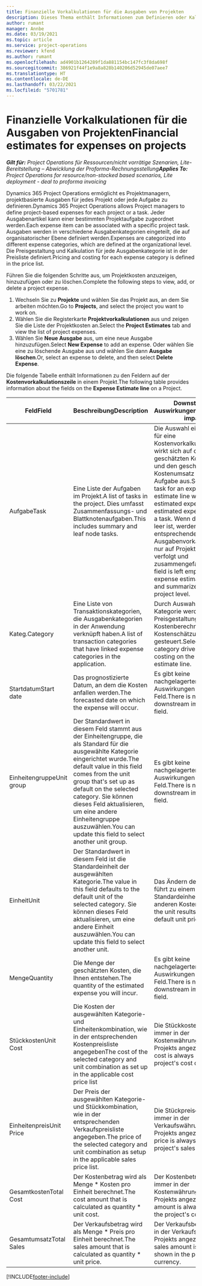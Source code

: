 ```yaml
---
title: Finanzielle Vorkalkulationen für die Ausgaben von Projekten
description: Dieses Thema enthält Informationen zum Definieren oder Kalkulieren projektbasierter Ausgaben.
author: rumant
manager: Annbe
ms.date: 03/19/2021
ms.topic: article
ms.service: project-operations
ms.reviewer: kfend
ms.author: rumant
ms.openlocfilehash: ad4901b1264289f1da881154bc147fc3f8da698f
ms.sourcegitcommit: 386921f44f1e9a8a828b140206d52945de07aee7
ms.translationtype: HT
ms.contentlocale: de-DE
ms.lasthandoff: 03/22/2021
ms.locfileid: "5701781"
---
```

# <a name="financial-estimates-for-expenses-on-projects"></a><span data-ttu-id="ba16a-103">Finanzielle Vorkalkulationen für die Ausgaben von Projekten</span><span class="sxs-lookup"><span data-stu-id="ba16a-103">Financial estimates for expenses on projects</span></span>
<span data-ttu-id="ba16a-104">_**Gilt für:** Project Operations für Ressourcen/nicht vorrätige Szenarien, Lite-Bereitstellung – Abwicklung der Proforma-Rechnungsstellung_</span><span class="sxs-lookup"><span data-stu-id="ba16a-104">_**Applies To:** Project Operations for resource/non-stocked based scenarios, Lite deployment - deal to proforma invoicing_</span></span>

<span data-ttu-id="ba16a-105">Dynamics 365 Project Operations ermöglicht es Projektmanagern, projektbasierte Ausgaben für jedes Projekt oder jede Aufgabe zu definieren.</span><span class="sxs-lookup"><span data-stu-id="ba16a-105">Dynamics 365 Project Operations allows Project managers to define project-based expenses for each project or a task.</span></span> <span data-ttu-id="ba16a-106">Jeder Ausgabenartikel kann einer bestimmten Projektaufgabe zugeordnet werden.</span><span class="sxs-lookup"><span data-stu-id="ba16a-106">Each expense item can be associated with a specific project task.</span></span> <span data-ttu-id="ba16a-107">Ausgaben werden in verschiedene Ausgabenkategorien eingeteilt, die auf organisatorischer Ebene definiert werden.</span><span class="sxs-lookup"><span data-stu-id="ba16a-107">Expenses are categorized into different expense categories, which are defined at the organizational level.</span></span> <span data-ttu-id="ba16a-108">Die Preisgestaltung und Kalkulation für jede Ausgabenkategorie ist in der Preisliste definiert.</span><span class="sxs-lookup"><span data-stu-id="ba16a-108">Pricing and costing for each expense category is defined in the price list.</span></span> 

<span data-ttu-id="ba16a-109">Führen Sie die folgenden Schritte aus, um Projektkosten anzuzeigen, hinzuzufügen oder zu löschen.</span><span class="sxs-lookup"><span data-stu-id="ba16a-109">Complete the following steps to view, add, or delete a project expense.</span></span>

1. <span data-ttu-id="ba16a-110">Wechseln Sie zu **Projekte** und wählen Sie das Projekt aus, an dem Sie arbeiten möchten.</span><span class="sxs-lookup"><span data-stu-id="ba16a-110">Go to **Projects**, and select the project you want to work on.</span></span>
2. <span data-ttu-id="ba16a-111">Wählen Sie die Registerkarte **Projektvorkalkulationen** aus und zeigen Sie die Liste der Projektkosten an.</span><span class="sxs-lookup"><span data-stu-id="ba16a-111">Select the **Project Estimates** tab and view the list of project expenses.</span></span>
3. <span data-ttu-id="ba16a-112">Wählen Sie **Neue Ausgabe** aus, um eine neue Ausgabe hinzuzufügen.</span><span class="sxs-lookup"><span data-stu-id="ba16a-112">Select **New Expense** to add an expense.</span></span> <span data-ttu-id="ba16a-113">Oder wählen Sie eine zu löschende Ausgabe aus und wählen Sie dann **Ausgabe löschen**.</span><span class="sxs-lookup"><span data-stu-id="ba16a-113">Or, select an expense to delete, and then select **Delete Expense**.</span></span>

<span data-ttu-id="ba16a-114">Die folgende Tabelle enthält Informationen zu den Feldern auf der **Kostenvorkalkulationszeile** in einem Projekt.</span><span class="sxs-lookup"><span data-stu-id="ba16a-114">The following table provides information about the fields on the **Expense Estimate line** on a Project.</span></span> 

| <span data-ttu-id="ba16a-115">**Feld**</span><span class="sxs-lookup"><span data-stu-id="ba16a-115">**Field**</span></span> | <span data-ttu-id="ba16a-116">**Beschreibung**</span><span class="sxs-lookup"><span data-stu-id="ba16a-116">**Description**</span></span> | <span data-ttu-id="ba16a-117">**Downstream-Auswirkungen**</span><span class="sxs-lookup"><span data-stu-id="ba16a-117">**Downstream impact**</span></span> |
| --- | --- | --- |
| <span data-ttu-id="ba16a-118">Aufgabe</span><span class="sxs-lookup"><span data-stu-id="ba16a-118">Task</span></span> | <span data-ttu-id="ba16a-119">Eine Liste der Aufgaben im Projekt.</span><span class="sxs-lookup"><span data-stu-id="ba16a-119">A list of tasks in the project.</span></span> <span data-ttu-id="ba16a-120">Dies umfasst Zusammenfassungs- und Blattknotenaufgaben.</span><span class="sxs-lookup"><span data-stu-id="ba16a-120">This includes summary and leaf node tasks.</span></span> | <span data-ttu-id="ba16a-121">Die Auswahl einer Aufgabe für eine Kostenvorkalkulationszeile wirkt sich auf die geschätzten Kostenkosten und den geschätzten Kostenumsatz für eine Aufgabe aus.</span><span class="sxs-lookup"><span data-stu-id="ba16a-121">Selecting a task for an expense estimate line will impact the estimated expense cost and estimated expense sales for a task.</span></span> <span data-ttu-id="ba16a-122">Wenn dieses Feld leer ist, werden die entsprechenden Ausgabenvorkalkulationen nur auf Projektebene verfolgt und zusammengefasst.</span><span class="sxs-lookup"><span data-stu-id="ba16a-122">If this field is left empty, the expense estimate is tracked and summarized only at the project level.</span></span> |
| <span data-ttu-id="ba16a-123">Kateg.</span><span class="sxs-lookup"><span data-stu-id="ba16a-123">Category</span></span> | <span data-ttu-id="ba16a-124">Eine Liste von Transaktionskategorien, die Ausgabenkategorien in der Anwendung verknüpft haben.</span><span class="sxs-lookup"><span data-stu-id="ba16a-124">A list of transaction categories that have linked expense categories in the application.</span></span> | <span data-ttu-id="ba16a-125">Durch Auswahl einer Kategorie werden Preisgestaltung und Kostenberechnung in der Kostenschätzungszeile gesteuert.</span><span class="sxs-lookup"><span data-stu-id="ba16a-125">Selecting a category drives pricing and costing on the expense estimate line.</span></span> |
| <span data-ttu-id="ba16a-126">Startdatum</span><span class="sxs-lookup"><span data-stu-id="ba16a-126">Start date</span></span> | <span data-ttu-id="ba16a-127">Das prognostizierte Datum, an dem die Kosten anfallen werden.</span><span class="sxs-lookup"><span data-stu-id="ba16a-127">The forecasted date on which the expense will occur.</span></span> | <span data-ttu-id="ba16a-128">Es gibt keine nachgelagerten Auswirkungen für dieses Feld.</span><span class="sxs-lookup"><span data-stu-id="ba16a-128">There is no downstream impact for this field.</span></span> |
| <span data-ttu-id="ba16a-129">Einheitengruppe</span><span class="sxs-lookup"><span data-stu-id="ba16a-129">Unit group</span></span> | <span data-ttu-id="ba16a-130">Der Standardwert in diesem Feld stammt aus der Einheitengruppe, die als Standard für die ausgewählte Kategorie eingerichtet wurde.</span><span class="sxs-lookup"><span data-stu-id="ba16a-130">The default value in this field comes from the unit group that's set up as default on the selected category.</span></span> <span data-ttu-id="ba16a-131">Sie können dieses Feld aktualisieren, um eine andere Einheitengruppe auszuwählen.</span><span class="sxs-lookup"><span data-stu-id="ba16a-131">You can update this field to select another unit group.</span></span> | <span data-ttu-id="ba16a-132">Es gibt keine nachgelagerten Auswirkungen für dieses Feld.</span><span class="sxs-lookup"><span data-stu-id="ba16a-132">There is no downstream impact for this field.</span></span> |
| <span data-ttu-id="ba16a-133">Einheit</span><span class="sxs-lookup"><span data-stu-id="ba16a-133">Unit</span></span> | <span data-ttu-id="ba16a-134">Der Standardwert in diesem Feld ist die Standardeinheit der ausgewählten Kategorie.</span><span class="sxs-lookup"><span data-stu-id="ba16a-134">The value in this field defaults to the default unit of the selected category.</span></span> <span data-ttu-id="ba16a-135">Sie können dieses Feld aktualisieren, um eine andere Einheit auszuwählen.</span><span class="sxs-lookup"><span data-stu-id="ba16a-135">You can update this field to select another unit.</span></span> | <span data-ttu-id="ba16a-136">Das Ändern der Einheit führt zu einem anderen Standardeinheitspreis und anderen Kosten.</span><span class="sxs-lookup"><span data-stu-id="ba16a-136">Changing the unit results in a different default unit price and cost.</span></span> |
| <span data-ttu-id="ba16a-137">Menge</span><span class="sxs-lookup"><span data-stu-id="ba16a-137">Quantity</span></span> | <span data-ttu-id="ba16a-138">Die Menge der geschätzten Kosten, die Ihnen entstehen.</span><span class="sxs-lookup"><span data-stu-id="ba16a-138">The quantity of the estimated expense you will incur.</span></span> | <span data-ttu-id="ba16a-139">Es gibt keine nachgelagerten Auswirkungen für dieses Feld.</span><span class="sxs-lookup"><span data-stu-id="ba16a-139">There is no downstream impact for this field.</span></span> |
| <span data-ttu-id="ba16a-140">Stückkosten</span><span class="sxs-lookup"><span data-stu-id="ba16a-140">Unit Cost</span></span> | <span data-ttu-id="ba16a-141">Die Kosten der ausgewählten Kategorie- und Einheitenkombination, wie in der entsprechenden Kostenpreisliste angegeben</span><span class="sxs-lookup"><span data-stu-id="ba16a-141">The cost of the selected category and unit combination as set up in the applicable cost price list</span></span> | <span data-ttu-id="ba16a-142">Die Stückkosten werden immer in der Kostenwährung des Projekts angezeigt.</span><span class="sxs-lookup"><span data-stu-id="ba16a-142">The unit cost is always shown in the project's cost currency.</span></span> |
| <span data-ttu-id="ba16a-143">Einheitenpreis</span><span class="sxs-lookup"><span data-stu-id="ba16a-143">Unit Price</span></span> | <span data-ttu-id="ba16a-144">Der Preis der ausgewählten Kategorie- und Stückkombination, wie in der entsprechenden Verkaufspreisliste angegeben.</span><span class="sxs-lookup"><span data-stu-id="ba16a-144">The price of the selected category and unit combination as setup in the applicable sales price list.</span></span> | <span data-ttu-id="ba16a-145">Die Stückpreise werden immer in der Verkaufswährung des Projekts angezeigt.</span><span class="sxs-lookup"><span data-stu-id="ba16a-145">The unit price is always shown in the project's sales currency.</span></span> |
| <span data-ttu-id="ba16a-146">Gesamtkosten</span><span class="sxs-lookup"><span data-stu-id="ba16a-146">Total Cost</span></span> | <span data-ttu-id="ba16a-147">Der Kostenbetrag wird als Menge \* Kosten pro Einheit berechnet.</span><span class="sxs-lookup"><span data-stu-id="ba16a-147">The cost amount that is calculated as quantity \* unit cost.</span></span>| <span data-ttu-id="ba16a-148">Der Kostenbetrag wird immer in der Kostenwährung des Projekts angezeigt.</span><span class="sxs-lookup"><span data-stu-id="ba16a-148">The cost amount is always shown in the project's cost currency.</span></span> |
| <span data-ttu-id="ba16a-149">Gesamtumsatz</span><span class="sxs-lookup"><span data-stu-id="ba16a-149">Total Sales</span></span> | <span data-ttu-id="ba16a-150">Der Verkaufsbetrag wird als Menge \* Preis pro Einheit berechnet.</span><span class="sxs-lookup"><span data-stu-id="ba16a-150">The sales amount that is calculated as quantity \* unit price.</span></span> | <span data-ttu-id="ba16a-151">Der Verkaufsbetrag immer in der Verkaufswährung des Projekts angezeigt.</span><span class="sxs-lookup"><span data-stu-id="ba16a-151">The sales amount is always shown in the project's sales currency.</span></span> |


[!INCLUDE[footer-include](../includes/footer-banner.md)]
